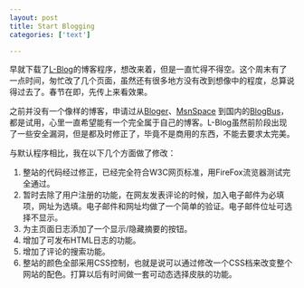 ```yaml
---
layout: post
title: Start Blogging
categories: ['text']

---
```


早就下载了[L-Blog](http://www.loveyuki.com/)的博客程序，想改来着，但是一直忙得不得空。这个周末有了一点时间，匆忙改了几个页面，虽然还有很多地方没有改到想像中的程度，总算说得过去了。春节在即，先传上来看效果。

之前并没有一个像样的博客，申请过从[Bloger](http://www.blogger.com/)、[MsnSpace](http://spaces.msn.com/) 到国内的[BlogBus](http://www.blogbus.com/)，都是试用，心里一直希望能有一个完全属于自己的博客。L-Blog虽然前阶段出现了一些安全漏洞，但是都及时修正了，毕竟不是商用的东西，不能去要求太完美。

与默认程序相比，我在以下几个方面做了修改：

1. 整站的代码经过修正，已经完全符合W3C网页标准，用FireFox流览器测试完全通过。
2. 暂时去除了用户注册的功能，在网友发表评论的时候，加入电子邮件为必填项，网址为选填。电子邮件和网址均做了一个简单的验证。电子邮件位址可选择不显示。
3. 为主页面日志添加了一个显示/隐藏摘要的按钮。
4. 增加了可发布HTML日志的功能。
5. 增加了评论的搜索功能。
6. 整站的颜色全部采用CSS控制，也就是说可以通过修改一个CSS档来改变整个网站的配色。打算以后有时间做一套可动态选择皮肤的功能。